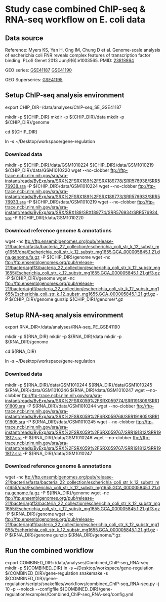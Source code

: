 # Study case combined ChIP-seq & RNA-seq workflow on E. coli data

## Data source

Reference: Myers KS, Yan H, Ong IM, Chung D et al. Genome-scale analysis of escherichia coli FNR reveals complex features of transcription factor binding. PLoS Genet 2013 Jun;9(6):e1003565. PMID: [23818864](http://www.ncbi.nlm.nih.gov/pubmed/23818864)


GEO series: 
    [GSE41187](http://www.ncbi.nlm.nih.gov/geo/query/acc.cgi?acc=GSE41187)
    [GSE41190](http://www.ncbi.nlm.nih.gov/geo/query/acc.cgi?acc=GSE41190)

GEO Superseries:
    [GSE41195](http://www.ncbi.nlm.nih.gov/geo/query/acc.cgi?acc=GSE41195)


## Setup ChIP-seq analysis environment

export CHIP_DIR=/data/analyses/ChIP-seq_SE_GSE41187

mkdir -p ${CHIP_DIR}
mkdir -p ${CHIP_DIR}/data 
mkdir -p ${CHIP_DIR}/genome

cd ${CHIP_DIR}
<!--git clone https://github.com/rioualen/gene-regulation.git-->
<!--TODO: replace with tar.gz download of gene-regulation-v3.0-->
ln -s ~/Desktop/workspace/gene-regulation

### Download data

mkdir -p ${CHIP_DIR}/data/GSM1010224 ${CHIP_DIR}/data/GSM1010219 ${CHIP_DIR}/data/GSM1010220
wget --no-clobber ftp://ftp-trace.ncbi.nlm.nih.gov/sra/sra-instant/reads/ByExp/sra/SRX%2FSRX189%2FSRX189778/SRR576938/SRR576938.sra -P ${CHIP_DIR}/data/GSM1010224
wget --no-clobber ftp://ftp-trace.ncbi.nlm.nih.gov/sra/sra-instant/reads/ByExp/sra/SRX%2FSRX189%2FSRX189773/SRR576933/SRR576933.sra -P ${CHIP_DIR}/data/GSM1010219
wget --no-clobber ftp://ftp-trace.ncbi.nlm.nih.gov/sra/sra-instant/reads/ByExp/sra/SRX/SRX189/SRX189774/SRR576934/SRR576934.sra -P ${CHIP_DIR}/data/GSM1010220


### Download reference genome & annotations

wget -nc ftp://ftp.ensemblgenomes.org/pub/release-21/bacteria/fasta/bacteria_22_collection/escherichia_coli_str_k_12_substr_mg1655/dna/Escherichia_coli_str_k_12_substr_mg1655.GCA_000005845.1.21.dna.genome.fa.gz -P ${CHIP_DIR}/genome
wget -nc ftp://ftp.ensemblgenomes.org/pub/release-21/bacteria/gff3/bacteria_22_collection/escherichia_coli_str_k_12_substr_mg1655/Escherichia_coli_str_k_12_substr_mg1655.GCA_000005845.1.21.gff3.gz -P ${CHIP_DIR}/genome
wget -nc ftp://ftp.ensemblgenomes.org/pub/release-21/bacteria/gtf/bacteria_22_collection/escherichia_coli_str_k_12_substr_mg1655/Escherichia_coli_str_k_12_substr_mg1655.GCA_000005845.1.21.gtf.gz -P ${CHIP_DIR}/genome
gunzip ${CHIP_DIR}/genome/*.gz


## Setup RNA-seq analysis environment

export RNA_DIR=/data/analyses/RNA-seq_PE_GSE41190

mkdir -p ${RNA_DIR}
mkdir -p ${RNA_DIR}/data 
mkdir -p ${RNA_DIR}/genome

cd ${RNA_DIR}
<!--git clone https://github.com/rioualen/gene-regulation.git -->
<!--TODO: replace with tar.gz download of gene-regulation-v3.0-->
ln -s ~/Desktop/workspace/gene-regulation


### Download data

mkdir -p ${RNA_DIR}/data/GSM1010244 ${RNA_DIR}/data/GSM1010245 ${RNA_DIR}/data/GSM1010246 ${RNA_DIR}/data/GSM1010247
wget --no-clobber ftp://ftp-trace.ncbi.nlm.nih.gov/sra/sra-instant/reads/ByExp/sra/SRX%2FSRX059%2FSRX059774/SRR191809/SRR191809.sra -P ${RNA_DIR}/data/GSM1010244
wget --no-clobber ftp://ftp-trace.ncbi.nlm.nih.gov/sra/sra-instant/reads/ByExp/sra/SRX%2FSRX059%2FSRX059768/SRR191805/SRR191805.sra -P ${RNA_DIR}/data/GSM1010245
wget --no-clobber ftp://ftp-trace.ncbi.nlm.nih.gov/sra/sra-instant/reads/ByExp/sra/SRX%2FSRX059%2FSRX059767/SRR191812/SRR191812.sra -P ${RNA_DIR}/data/GSM1010246
wget --no-clobber ftp://ftp-trace.ncbi.nlm.nih.gov/sra/sra-instant/reads/ByExp/sra/SRX%2FSRX059%2FSRX059767/SRR191812/SRR191812.sra -P ${RNA_DIR}/data/GSM1010247

<!--Note: sample GSM1010247 is oddly formatted, so for we use a trick to run the workflow, by duplicating GSM1010245-->
<!--wget --no-clobber ftp://ftp-trace.ncbi.nlm.nih.gov/sra/sra-instant/reads/ByExp/sra/SRX%2FSRX116%2FSRX116381/SRR400301/SRR400301.sra -P ${RNA_DIR}/data/GSM1010247-->


### Download reference genome & annotations

wget -nc ftp://ftp.ensemblgenomes.org/pub/release-21/bacteria/fasta/bacteria_22_collection/escherichia_coli_str_k_12_substr_mg1655/dna/Escherichia_coli_str_k_12_substr_mg1655.GCA_000005845.1.21.dna.genome.fa.gz -P ${RNA_DIR}/genome
wget -nc ftp://ftp.ensemblgenomes.org/pub/release-21/bacteria/gff3/bacteria_22_collection/escherichia_coli_str_k_12_substr_mg1655/Escherichia_coli_str_k_12_substr_mg1655.GCA_000005845.1.21.gff3.gz -P ${RNA_DIR}/genome
wget -nc ftp://ftp.ensemblgenomes.org/pub/release-21/bacteria/gtf/bacteria_22_collection/escherichia_coli_str_k_12_substr_mg1655/Escherichia_coli_str_k_12_substr_mg1655.GCA_000005845.1.21.gtf.gz -P ${RNA_DIR}/genome
gunzip ${RNA_DIR}/genome/*.gz


## Run the combined workflow

export COMBINED_DIR=/data/analyses/Combined_ChIP-seq_RNA-seq
mkdir -p ${COMBINED_DIR}
ln -s ~/Desktop/workspace/gene-regulation ${COMBINED_DIR}/gene-regulation
snakemake -s ${COMBINED_DIR}/gene-regulation/scripts/snakefiles/workflows/combined_ChIP-seq_RNA-seq.py -j 10 -p --nolock --configfile ${COMBINED_DIR}/gene-regulation/examples/Combined_ChIP-seq_RNA-seq/config.yml

